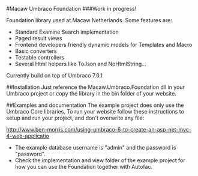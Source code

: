 #Macaw Umbraco Foundation
###Work in progress! 

Foundation library used at Macaw Netherlands. Some features are:  

- Standard Examine Search implementation  
- Paged result views  
- Frontend developers friendly dynamic models for Templates and Macro  
- Basic converters 
- Testable controllers 
- Several Html helpers like ToJson and NoHtmlString...

Currently build on top of Umbraco 7.0.1

##Installation
Just reference the Macaw.Umbraco.Foundation dll in your Umbraco project or copy the library in the bin folder of your website.  

##Examples and documentation
The example project does only use the Umbraco Core libraries. To run your website follow these instructions to setup and run your project, and don't overwrite any file:

http://www.ben-morris.com/using-umbraco-6-to-create-an-asp-net-mvc-4-web-applicatio  

- The example database username is "admin" and the password is "password".  
- Check the implementation and view folder of the example project for how you can use the Foundation together with Autofac. 

